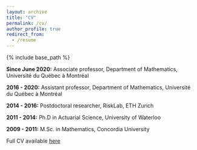 ```yaml
---
layout: archive
title: "CV"
permalink: /cv/
author_profile: true
redirect_from:
  - /resume
---
```


{% include base_path %}

<strong>Since June 2020:</strong> Associate professor, Department of Mathematics, Université du Québec à Montréal

<strong>2016 - 2020:</strong> Assistant professor, Department of Mathematics, Université du Québec à Montréal

<strong>2014 - 2016:</strong> Postdoctoral researcher, RiskLab, ETH Zurich

<strong>2011 - 2014:</strong> Ph.D in Actuarial Science, University of Waterloo

<strong>2009 - 2011:</strong> M.Sc. in Mathematics, Concordia University
  
Full CV available [here](https://annemackay.github.io/files/paper1.pdf)
